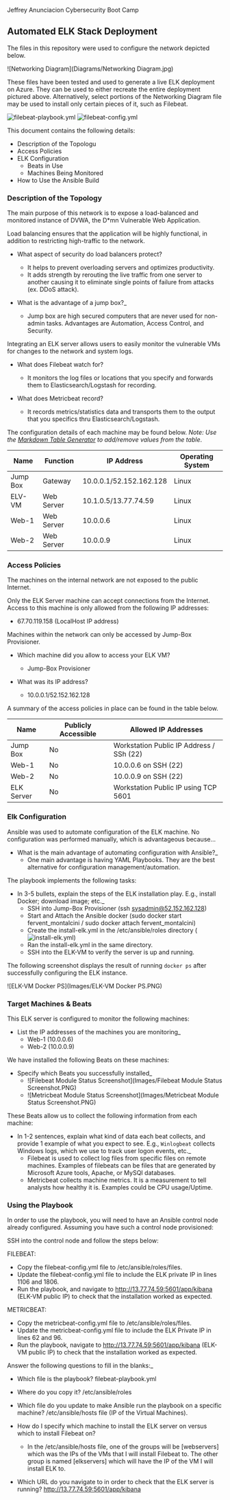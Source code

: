Jeffrey Anunciacion
Cybersecurity Boot Camp

## Automated ELK Stack Deployment

The files in this repository were used to configure the network depicted below.

![Networking Diagram](Diagrams/Networking Diagram.jpg)

These files have been tested and used to generate a live ELK deployment on Azure. They can be used to either recreate the entire deployment pictured above. Alternatively, select portions of the Networking Diagram file may be used to install only certain pieces of it, such as Filebeat.

![filebeat-playbook.yml](Ansible/filebeat-playbook.yml)
![filebeat-config.yml](Linux/filebeat-config.yml)

This document contains the following details:
- Description of the Topologu
- Access Policies
- ELK Configuration
  - Beats in Use
  - Machines Being Monitored
- How to Use the Ansible Build


### Description of the Topology

The main purpose of this network is to expose a load-balanced and monitored instance of DVWA, the D*mn Vulnerable Web Application.

Load balancing ensures that the application will be highly functional, in addition to restricting high-traffic to the network.
 
- What aspect of security do load balancers protect?
   - It helps to prevent overloading servers and optimizes productivity.
   - It adds strength by rerouting the live traffic from one server to another causing it to eliminate single points of failure from attacks (ex. DDoS attack).

- What is the advantage of a jump box?_
   - Jump box are high secured computers that are never used for non-admin tasks. Advantages are Automation, Access Control, and Security.

Integrating an ELK server allows users to easily monitor the vulnerable VMs for changes to the network and system logs.
- What does Filebeat watch for?
   - It monitors the log files or locations that you specify and forwards them to Elasticsearch/Logstash for recording.

- What does Metricbeat record?
   - It records metrics/statistics data and transports them to the output that you specifics thru Elasticsearch/Logstash.

The configuration details of each machine may be found below.
_Note: Use the [Markdown Table Generator](http://www.tablesgenerator.com/markdown_tables) to add/remove values from the table_.

| Name     | Function   |         IP Address        | Operating System |
|----------|------------|---------------------------|------------------|
| Jump Box | Gateway    | 10.0.0.1/52.152.162.128   | Linux            |
| ELV-VM   | Web Server | 10.1.0.5/13.77.74.59      | Linux            |
| Web-1    | Web Server | 10.0.0.6                  | Linux            |
| Web-2    | Web Server | 10.0.0.9                  | Linux            |

### Access Policies

The machines on the internal network are not exposed to the public Internet. 

Only the ELK Server machine can accept connections from the Internet. Access to this machine is only allowed from the following IP addresses:
 - 67.70.119.158 (LocalHost IP address)

Machines within the network can only be accessed by Jump-Box Provisioner.
 - Which machine did you allow to access your ELK VM? 
    - Jump-Box Provisioner

 - What was its IP address?
    - 10.0.0.1/52.152.162.128

A summary of the access policies in place can be found in the table below.

| Name       | Publicly Accessible |           Allowed IP Addresses             |
|------------|---------------------|--------------------------------------------|
| Jump Box   | No                  | Workstation Public IP Address / SSh (22)   |
| Web-1      | No                  | 10.0.0.6 on SSH (22)                       |
| Web-2      | No                  | 10.0.0.9 on SSH (22)                       |
| ELK Server | No                  | Workstation Public IP using TCP 5601       |

### Elk Configuration

Ansible was used to automate configuration of the ELK machine. No configuration was performed manually, which is advantageous because...
 - What is the main advantage of automating configuration with Ansible?_
    - One main advantage is having YAML Playbooks. They are the best alternative for configuration management/automation.

The playbook implements the following tasks:
 - In 3-5 bullets, explain the steps of the ELK installation play. E.g., install Docker; download image; etc._
    - SSH into Jump-Box Provisioner (ssh sysadmin@52.152.162.128)
    - Start and Attach the Ansible docker (sudo docker start fervent_montalcini / sudo docker attach fervent_montalcini)
    - Create the install-elk.yml in the /etc/ansible/roles directory (![install-elk.yml](Ansible/install-elk.yml))
    - Ran the install-elk.yml in the same directory.
    - SSH into the ELK-VM to verify the server is up and running.

The following screenshot displays the result of running `docker ps` after successfully configuring the ELK instance.

![ELK-VM Docker PS](Images/ELK-VM Docker PS.PNG)

### Target Machines & Beats
This ELK server is configured to monitor the following machines:
 - List the IP addresses of the machines you are monitoring_
    - Web-1 (10.0.0.6)
    - Web-2 (10.0.0.9)

We have installed the following Beats on these machines:
 - Specify which Beats you successfully installed_
    - ![Filebeat Module Status Screenshot](Images/Filebeat Module Status Screenshot.PNG)
    - ![Metricbeat Module Status Screenshot](Images/Metricbeat Module Status Screenshot.PNG)

These Beats allow us to collect the following information from each machine:
 - In 1-2 sentences, explain what kind of data each beat collects, and provide 1 example of what you expect to see. E.g., `Winlogbeat` collects Windows logs, which we use to track user logon events, etc._
    - Filebeat is used to collect log files from specific files on remote machines. Examples of filebeats can be files that are generated by Microsoft Azure tools, Apache, or MySQI databases.
    - Metricbeat collects machine metrics. It is a measurement to tell analysts how healthy it is. Examples could be CPU usage/Uptime.

### Using the Playbook
In order to use the playbook, you will need to have an Ansible control node already configured. Assuming you have such a control node provisioned: 

SSH into the control node and follow the steps below:

FILEBEAT:
- Copy the filebeat-config.yml file to /etc/ansible/roles/files.
- Update the filebeat-config.yml file to include the ELK private IP in lines 1106 and 1806.
- Run the playbook, and navigate to http://13.77.74.59:5601/app/kibana (ELK-VM public IP) to check that the installation worked as expected.

METRICBEAT:
- Copy the metricbeat-config.yml file to /etc/ansible/roles/files.
- Update the metricbeat-config.yml file to include the ELK Private IP in lines 62 and 96.
- Run the playbook, navigate to http://13.77.74.59:5601/app/kibana (ELK-VM public IP) to check that the installation worked as expected.

Answer the following questions to fill in the blanks:_
- Which file is the playbook? filebeat-playbook.yml

- Where do you copy it? /etc/ansible/roles

- Which file do you update to make Ansible run the playbook on a specific machine? /etc/ansible/hosts file (IP of the Virtual Machines).

- How do I specify which machine to install the ELK server on versus which to install Filebeat on?
   - In the /etc/ansible/hosts file, one of the groups will be [webservers] which was the IPs of the VMs that I will install Filebeat to. The other group is named [elkservers]      which will have the IP of the VM I will install ELK to.

- Which URL do you navigate to in order to check that the ELK server is running? http://13.77.74.59:5601/app/kibana
